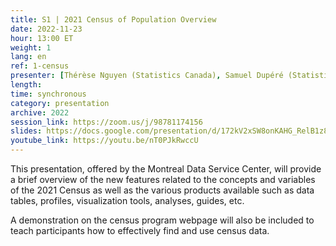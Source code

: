 ```yaml
---
title: S1 | 2021 Census of Population Overview
date: 2022-11-23
hour: 13:00 ET
weight: 1
lang: en
ref: 1-census
presenter: [Thérèse Nguyen (Statistics Canada), Samuel Dupéré (Statistics Canada)]
length:
time: synchronous
category: presentation
archive: 2022
session_link: https://zoom.us/j/98781174156
slides: https://docs.google.com/presentation/d/172kV2xSW8onKAHG_RelB1z88FKU1Amzf/edit?usp=share_link&ouid=112190682180433392211&rtpof=true&sd=true
youtube_link: https://youtu.be/nT0PJkRwccU
---
```

This presentation, offered by the Montreal Data Service Center, will provide a brief overview of the new features related to the concepts and variables of the 2021 Census as well as the various products available such as data tables, profiles, visualization tools, analyses, guides, etc. <!--more-->

A demonstration on the census program webpage will also be included to teach participants how to effectively find and use census data.
